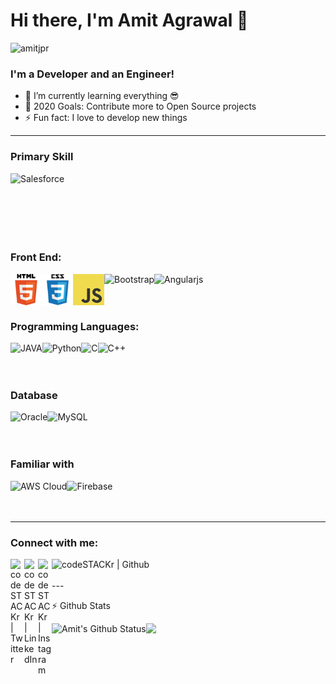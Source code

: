 
<!--
**amitjpr/amitjpr** is a ✨ _special_ ✨ repository because its `README.md` (this file) appears on your GitHub profile.

Here are some ideas to get you started:

- 🔭 I’m currently working on ...
- 🌱 I’m currently learning ...
- 👯 I’m looking to collaborate on ...
- 🤔 I’m looking for help with ...
- 💬 Ask me about ...
- 📫 How to reach me: ...
- 😄 Pronouns: ...
- ⚡ Fun fact: ...
-->

# Hi there, I'm Amit Agrawal 👋
<p align="left"> 
  <img src="https://komarev.com/ghpvc/?username=amitjpr" alt="amitjpr" /> 
</p>

### I'm a Developer and an Engineer!

- 🌱 I’m currently learning everything 😎
- 🥅 2020 Goals: Contribute more to Open Source projects
- ⚡ Fun fact: I love to develop new things

---

### Primary Skill

<img align="left" alt="Salesforce" src="https://img.icons8.com/color/96/000000/salesforce.png"/>

<br/>
<br/>
<br/>
<br/>
<br/>
<br/>

### Front End:

<img align="left" alt="HTML5" width="50px" src="https://raw.githubusercontent.com/github/explore/80688e429a7d4ef2fca1e82350fe8e3517d3494d/topics/html/html.png" />
<img align="left" alt="CSS3" width="50px" src="https://raw.githubusercontent.com/github/explore/80688e429a7d4ef2fca1e82350fe8e3517d3494d/topics/css/css.png" />
<img align="left" alt="JavaScript" width="50px" src="https://raw.githubusercontent.com/github/explore/80688e429a7d4ef2fca1e82350fe8e3517d3494d/topics/javascript/javascript.png" />
<img align="left" alt="Bootstrap" src="https://img.icons8.com/color/50/000000/bootstrap.png"/>
<img align="left" alt="Angularjs" src="https://img.icons8.com/color/50/000000/angularjs.png"/>
<br />
<br />
<br />

### Programming Languages:

<img align="left" alt="JAVA" src="https://img.icons8.com/color/50/000000/java-coffee-cup-logo.png" />
<img align="left" alt="Python" src="https://img.icons8.com/ios-glyphs/50/000000/python.png" />
<img align="left" alt="C" src="https://img.icons8.com/color/50/000000/c-programming.png" />
<img align="left" alt="C++" src="https://img.icons8.com/color/50/000000/c-plus-plus-logo.png"/>

<br/>
<br/>
<br />

### Database

<img align="left" alt = "Oracle" src="https://img.icons8.com/color/50/000000/oracle-logo.png"/>
<img align="left" alt = "MySQL" src="https://img.icons8.com/ios-filled/50/000000/mysql-logo.png"/>

<br/>
<br/>
<br />

### Familiar with 


<img align="left" alt = "AWS Cloud" src="https://img.icons8.com/color/50/000000/amazon-web-services.png"/>
<img align="left" alt = "Firebase" src="https://img.icons8.com/color/50/000000/firebase.png"/>

<br/>
<br/>
<br />
  
<!--START_SECTION:activity-->
<!--END_SECTION:activity-->

---

### Connect with me:

[<img align="left" alt="codeSTACKr | Twitter" width="22px" src="https://cdn.jsdelivr.net/npm/simple-icons@v3/icons/twitter.svg" />][twitter]
[<img align="left" alt="codeSTACKr | LinkedIn" width="22px" src="https://cdn.jsdelivr.net/npm/simple-icons@v3/icons/linkedin.svg" />][linkedin]
[<img align="left" alt="codeSTACKr | Instagram" width="22px" src="https://cdn.jsdelivr.net/npm/simple-icons@v3/icons/instagram.svg" />][instagram]
[<img align="left" alt="codeSTACKr | Github" src="https://img.icons8.com/material-sharp/24/000000/github.png"/>][github]

<br />
<br />
---

  :zap: Github Stats

  <img align="left" alt="Amit's Github Status" src="https://github-readme-stats.vercel.app/api?username=amitjpr&show_icons=true&hide_border=true&theme=dracula" />
  <img align="left" src="https://github-readme-stats.vercel.app/api/top-langs/?username=amitjpr&theme=dracula&layout=compact" />


[twitter]: https://twitter.com/sfdcamitkumar
[instagram]: https://instagram.com/a.amitjpr
[linkedin]: https://linkedin.com/in/sfdcamitkumar
[github]: https://www.github.com/amitjpr
